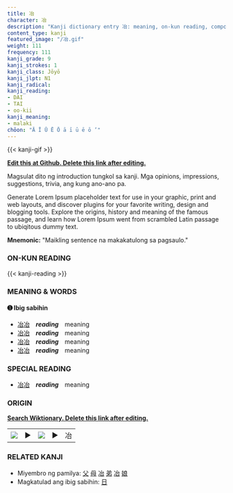 ```yaml
---
title: 冶
character: 冶
description: "Kanji dictionary entry 冶: meaning, on-kun reading, compounds, origin, related kanji"
content_type: kanji
featured_image: "/冶.gif"
weight: 111
frequency: 111
kanji_grade: 9
kanji_strokes: 1
kanji_class: Jōyō
kanji_jlpt: N1
kanji_radical: 
kanji_reading: 
- DAI
- TAI
- oo-kii
kanji_meaning:
- malaki
chōon: "Ā Ī Ū Ē Ō ā ī ū ē ō ’"
---
```

[//]: # (Don't edit the line below. Kanji animated GIF code is automatically generated.)
{{< kanji-gif >}}

[//]: # (Edit below this line.)

**[Edit this at Github. Delete this link after editing.](https://github.com/tim0g/tim/tree/main/content/kanji/冶/index.md)**

Magsulat dito ng introduction tungkol sa kanji. Mga opinions, impressions, suggestions, trivia, ang kung ano-ano pa.

Generate Lorem Ipsum placeholder text for use in your graphic, print and web layouts, and discover plugins for your favorite writing, design and blogging tools. Explore the origins, history and meaning of the famous passage, and learn how Lorem Ipsum went from scrambled Latin passage to ubiqitous dummy text.
 
**Mnemonic:** "Maikling sentence na makakatulong sa pagsaulo."

### ON-KUN READING

[//]: # (Don't edit the line below. ON-KUN READING code is automatically generated.)
{{< kanji-reading >}}

### MEANING & WORDS

#### ➊ **Ibig sabihin**
  - [冶](../冶)[冶](../冶)　***reading***　meaning
  - [冶](../冶)[冶](../冶)　***reading***　meaning
  - [冶](../冶)[冶](../冶)　***reading***　meaning
  - [冶](../冶)[冶](../冶)　***reading***　meaning

### SPECIAL READING
  - [冶](../冶)[冶](../冶)　***reading***　meaning

### ORIGIN

**[Search Wiktionary. Delete this link after editing.](https://wiktionary.org/wiki/冶)**
<table class="kanji-table"><tr><td>
<img src="60px-冶-bronze.svg.png">
</td><td>▶</td><td>
<img src="60px-冶-oracle.svg.png">
</td><td>▶</td>
<td class="kanji-origin">冶</td>
</tr></table>

### RELATED KANJI
- Miyembro ng pamilya: [父](../父) [母](../母) [冶](../冶) [弟](../弟) [冶](../冶) [娘](../娘)
- Magkatulad ang ibig sabihin: [日](../日)
